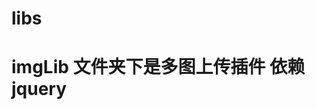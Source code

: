# libs
 # imgLib 文件夹下是多图上传插件 依赖jquery
 
 <script src="./../js/ImgUpLib.js"></script>
<script>
    ImgUpLib.init({el:"#imgUp",
        fileType         : ["jpg","png","bmp","jpeg"],   // 上传文件的类型
        fileSize         : 1024 * 1024 * 10,                  // 上传文件的大小 10M
        imgMaxSize:5});

    $('.save').click(function(){
        //imgarray 是点击上传时的文件数组
            console.log(')))))imgarray',ImgUpLib.imgArray);
    })
</script>
